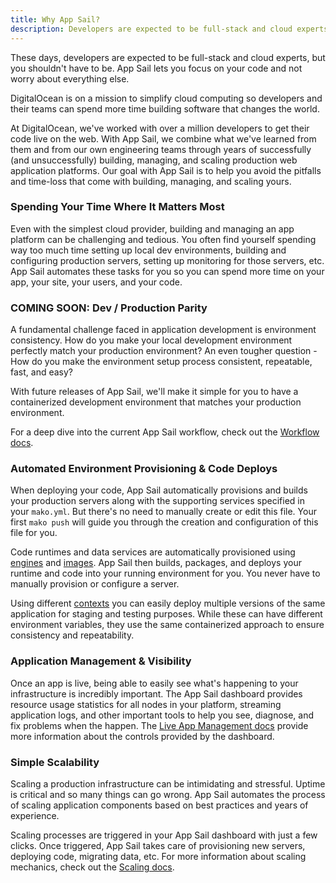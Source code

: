 ```yaml
---
title: Why App Sail?
description: Developers are expected to be full-stack and cloud experts, but you shouldn't have to be. App Sail lets you focus on code and not worry about everything else.
---
```


These days, developers are expected to be full-stack and cloud experts, but you shouldn't have to be. App Sail lets you focus on your code and not worry about everything else.

DigitalOcean is on a mission to simplify cloud computing so developers and their teams can spend more time building software that changes the world.

At DigitalOcean, we've worked with over a million developers to get their code live on the web. With App Sail, we combine what we've learned from them and from our own engineering teams through years of successfully (and unsuccessfully) building, managing, and scaling production web application platforms. Our goal with App Sail is to help you avoid the pitfalls and time-loss that come with building, managing, and scaling yours.

### Spending Your Time Where It Matters Most
Even with the simplest cloud provider, building and managing an app platform can be challenging and tedious. You often find yourself spending way too much time setting up local dev environments, building and configuring production servers, setting up monitoring for those servers, etc. App Sail automates these tasks for you so you can spend more time on your app, your site, your users, and your code.

### COMING SOON: Dev / Production Parity
A fundamental challenge faced in application development is environment consistency. How do you make your local development environment perfectly match your production environment? An even tougher question - How do you make the environment setup process consistent, repeatable, fast, and easy?

With future releases of App Sail, we'll make it simple for you to have a containerized development environment that matches your production environment.

For a deep dive into the current App Sail workflow, check out the [Workflow docs](/workflow/).

### Automated Environment Provisioning & Code Deploys
When deploying your code, App Sail automatically provisions and builds your production servers along with the supporting services specified in your `mako.yml`. But there's no need to manually create or edit this file. Your first `mako push` will guide you through the creation and configuration of this file for you. 

Code runtimes and data services are automatically provisioned using [engines](/engines/) and [images](/images/). App Sail then builds, packages, and deploys your runtime and code into your running environment for you. You never have to manually provision or configure a server.

Using different [contexts](/contexts/) you can easily deploy multiple versions of the same application for staging and testing purposes. While these can have different environment variables, they use the same containerized approach to ensure consistency and repeatability.

### Application Management & Visibility
Once an app is live, being able to easily see what's happening to your infrastructure is incredibly important. The App Sail dashboard provides resource usage statistics for all nodes in your platform, streaming application logs, and other important tools to help you see, diagnose, and fix problems when the happen. The [Live App Management docs](/live-app-management/) provide more information about the controls provided by the dashboard.

### Simple Scalability
Scaling a production infrastructure can be intimidating and stressful. Uptime is critical and so many things can go wrong. App Sail automates the process of scaling application components based on best practices and years of experience.

Scaling processes are triggered in your App Sail dashboard with just a few clicks. Once triggered, App Sail takes care of provisioning new servers, deploying code, migrating data, etc. For more information about scaling mechanics, check out the [Scaling docs](/scaling/).
